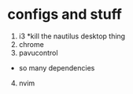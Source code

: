 # configs and stuff

1. i3
  *kill the nautilus desktop thing
2. chrome
3. pavucontrol
  * so many dependencies
4. nvim

